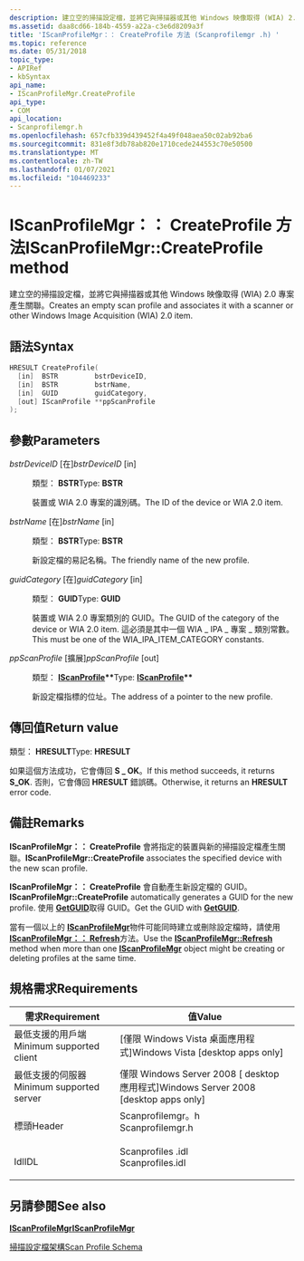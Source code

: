 ```yaml
---
description: 建立空的掃描設定檔，並將它與掃描器或其他 Windows 映像取得 (WIA) 2.0 專案產生關聯。
ms.assetid: daa8cd66-184b-4559-a22a-c3e6d8209a3f
title: 'IScanProfileMgr：： CreateProfile 方法 (Scanprofilemgr .h) '
ms.topic: reference
ms.date: 05/31/2018
topic_type:
- APIRef
- kbSyntax
api_name:
- IScanProfileMgr.CreateProfile
api_type:
- COM
api_location:
- Scanprofilemgr.h
ms.openlocfilehash: 657cfb339d439452f4a49f048aea50c02ab92ba6
ms.sourcegitcommit: 831e8f3db78ab820e1710cede244553c70e50500
ms.translationtype: MT
ms.contentlocale: zh-TW
ms.lasthandoff: 01/07/2021
ms.locfileid: "104469233"
---
```

# <a name="iscanprofilemgrcreateprofile-method"></a><span data-ttu-id="c7ebf-103">IScanProfileMgr：： CreateProfile 方法</span><span class="sxs-lookup"><span data-stu-id="c7ebf-103">IScanProfileMgr::CreateProfile method</span></span>

<span data-ttu-id="c7ebf-104">建立空的掃描設定檔，並將它與掃描器或其他 Windows 映像取得 (WIA) 2.0 專案產生關聯。</span><span class="sxs-lookup"><span data-stu-id="c7ebf-104">Creates an empty scan profile and associates it with a scanner or other Windows Image Acquisition (WIA) 2.0 item.</span></span>

## <a name="syntax"></a><span data-ttu-id="c7ebf-105">語法</span><span class="sxs-lookup"><span data-stu-id="c7ebf-105">Syntax</span></span>


```C++
HRESULT CreateProfile(
  [in]  BSTR         bstrDeviceID,
  [in]  BSTR         bstrName,
  [in]  GUID         guidCategory,
  [out] IScanProfile **ppScanProfile
);
```



## <a name="parameters"></a><span data-ttu-id="c7ebf-106">參數</span><span class="sxs-lookup"><span data-stu-id="c7ebf-106">Parameters</span></span>

<dl> <dt>

<span data-ttu-id="c7ebf-107">*bstrDeviceID* \[在\]</span><span class="sxs-lookup"><span data-stu-id="c7ebf-107">*bstrDeviceID* \[in\]</span></span>
</dt> <dd>

<span data-ttu-id="c7ebf-108">類型： **BSTR**</span><span class="sxs-lookup"><span data-stu-id="c7ebf-108">Type: **BSTR**</span></span>

<span data-ttu-id="c7ebf-109">裝置或 WIA 2.0 專案的識別碼。</span><span class="sxs-lookup"><span data-stu-id="c7ebf-109">The ID of the device or WIA 2.0 item.</span></span>

</dd> <dt>

<span data-ttu-id="c7ebf-110">*bstrName* \[在\]</span><span class="sxs-lookup"><span data-stu-id="c7ebf-110">*bstrName* \[in\]</span></span>
</dt> <dd>

<span data-ttu-id="c7ebf-111">類型： **BSTR**</span><span class="sxs-lookup"><span data-stu-id="c7ebf-111">Type: **BSTR**</span></span>

<span data-ttu-id="c7ebf-112">新設定檔的易記名稱。</span><span class="sxs-lookup"><span data-stu-id="c7ebf-112">The friendly name of the new profile.</span></span>

</dd> <dt>

<span data-ttu-id="c7ebf-113">*guidCategory* \[在\]</span><span class="sxs-lookup"><span data-stu-id="c7ebf-113">*guidCategory* \[in\]</span></span>
</dt> <dd>

<span data-ttu-id="c7ebf-114">類型： **GUID**</span><span class="sxs-lookup"><span data-stu-id="c7ebf-114">Type: **GUID**</span></span>

<span data-ttu-id="c7ebf-115">裝置或 WIA 2.0 專案類別的 GUID。</span><span class="sxs-lookup"><span data-stu-id="c7ebf-115">The GUID of the category of the device or WIA 2.0 item.</span></span> <span data-ttu-id="c7ebf-116">這必須是其中一個 WIA \_ IPA \_ 專案 \_ 類別常數。</span><span class="sxs-lookup"><span data-stu-id="c7ebf-116">This must be one of the WIA\_IPA\_ITEM\_CATEGORY constants.</span></span>

</dd> <dt>

<span data-ttu-id="c7ebf-117">*ppScanProfile* \[擴展\]</span><span class="sxs-lookup"><span data-stu-id="c7ebf-117">*ppScanProfile* \[out\]</span></span>
</dt> <dd>

<span data-ttu-id="c7ebf-118">類型： **[ **IScanProfile**](-wia-iscanprofile.md)\*\***</span><span class="sxs-lookup"><span data-stu-id="c7ebf-118">Type: **[**IScanProfile**](-wia-iscanprofile.md)\*\***</span></span>

<span data-ttu-id="c7ebf-119">新設定檔指標的位址。</span><span class="sxs-lookup"><span data-stu-id="c7ebf-119">The address of a pointer to the new profile.</span></span>

</dd> </dl>

## <a name="return-value"></a><span data-ttu-id="c7ebf-120">傳回值</span><span class="sxs-lookup"><span data-stu-id="c7ebf-120">Return value</span></span>

<span data-ttu-id="c7ebf-121">類型： **HRESULT**</span><span class="sxs-lookup"><span data-stu-id="c7ebf-121">Type: **HRESULT**</span></span>

<span data-ttu-id="c7ebf-122">如果這個方法成功，它會傳回 **S \_ OK**。</span><span class="sxs-lookup"><span data-stu-id="c7ebf-122">If this method succeeds, it returns **S\_OK**.</span></span> <span data-ttu-id="c7ebf-123">否則，它會傳回 **HRESULT** 錯誤碼。</span><span class="sxs-lookup"><span data-stu-id="c7ebf-123">Otherwise, it returns an **HRESULT** error code.</span></span>

## <a name="remarks"></a><span data-ttu-id="c7ebf-124">備註</span><span class="sxs-lookup"><span data-stu-id="c7ebf-124">Remarks</span></span>

<span data-ttu-id="c7ebf-125">**IScanProfileMgr：： CreateProfile** 會將指定的裝置與新的掃描設定檔產生關聯。</span><span class="sxs-lookup"><span data-stu-id="c7ebf-125">**IScanProfileMgr::CreateProfile** associates the specified device with the new scan profile.</span></span>

<span data-ttu-id="c7ebf-126">**IScanProfileMgr：： CreateProfile** 會自動產生新設定檔的 GUID。</span><span class="sxs-lookup"><span data-stu-id="c7ebf-126">**IScanProfileMgr::CreateProfile** automatically generates a GUID for the new profile.</span></span> <span data-ttu-id="c7ebf-127">使用 [**GetGUID**](-wia-iscanprofile-getguid.md)取得 GUID。</span><span class="sxs-lookup"><span data-stu-id="c7ebf-127">Get the GUID with [**GetGUID**](-wia-iscanprofile-getguid.md).</span></span>

<span data-ttu-id="c7ebf-128">當有一個以上的 [**IScanProfileMgr**](-wia-iscanprofilemgr.md)物件可能同時建立或刪除設定檔時，請使用 [**IScanProfileMgr：： Refresh**](-wia-iscanprofilemgr-refresh.md)方法。</span><span class="sxs-lookup"><span data-stu-id="c7ebf-128">Use the [**IScanProfileMgr::Refresh**](-wia-iscanprofilemgr-refresh.md) method when more than one [**IScanProfileMgr**](-wia-iscanprofilemgr.md) object might be creating or deleting profiles at the same time.</span></span>

## <a name="requirements"></a><span data-ttu-id="c7ebf-129">規格需求</span><span class="sxs-lookup"><span data-stu-id="c7ebf-129">Requirements</span></span>



| <span data-ttu-id="c7ebf-130">需求</span><span class="sxs-lookup"><span data-stu-id="c7ebf-130">Requirement</span></span> | <span data-ttu-id="c7ebf-131">值</span><span class="sxs-lookup"><span data-stu-id="c7ebf-131">Value</span></span> |
|-------------------------------------|---------------------------------------------------------------------------------------------|
| <span data-ttu-id="c7ebf-132">最低支援的用戶端</span><span class="sxs-lookup"><span data-stu-id="c7ebf-132">Minimum supported client</span></span><br/> | <span data-ttu-id="c7ebf-133">\[僅限 Windows Vista 桌面應用程式\]</span><span class="sxs-lookup"><span data-stu-id="c7ebf-133">Windows Vista \[desktop apps only\]</span></span><br/>                                              |
| <span data-ttu-id="c7ebf-134">最低支援的伺服器</span><span class="sxs-lookup"><span data-stu-id="c7ebf-134">Minimum supported server</span></span><br/> | <span data-ttu-id="c7ebf-135">僅限 Windows Server 2008 \[ desktop 應用程式\]</span><span class="sxs-lookup"><span data-stu-id="c7ebf-135">Windows Server 2008 \[desktop apps only\]</span></span><br/>                                        |
| <span data-ttu-id="c7ebf-136">標頭</span><span class="sxs-lookup"><span data-stu-id="c7ebf-136">Header</span></span><br/>                   | <dl> <span data-ttu-id="c7ebf-137"><dt>Scanprofilemgr。h</dt></span><span class="sxs-lookup"><span data-stu-id="c7ebf-137"><dt>Scanprofilemgr.h</dt></span></span> </dl> |
| <span data-ttu-id="c7ebf-138">Idl</span><span class="sxs-lookup"><span data-stu-id="c7ebf-138">IDL</span></span><br/>                      | <dl> <span data-ttu-id="c7ebf-139"><dt>Scanprofiles .idl</dt></span><span class="sxs-lookup"><span data-stu-id="c7ebf-139"><dt>Scanprofiles.idl</dt></span></span> </dl> |



## <a name="see-also"></a><span data-ttu-id="c7ebf-140">另請參閱</span><span class="sxs-lookup"><span data-stu-id="c7ebf-140">See also</span></span>

<dl> <dt>

[<span data-ttu-id="c7ebf-141">**IScanProfileMgr**</span><span class="sxs-lookup"><span data-stu-id="c7ebf-141">**IScanProfileMgr**</span></span>](-wia-iscanprofilemgr.md)
</dt> <dt>

[<span data-ttu-id="c7ebf-142">掃描設定檔架構</span><span class="sxs-lookup"><span data-stu-id="c7ebf-142">Scan Profile Schema</span></span>](-wia-scan-profile-schema.md)
</dt> </dl>

 

 




